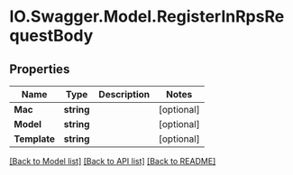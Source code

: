 # IO.Swagger.Model.RegisterInRpsRequestBody
## Properties

Name | Type | Description | Notes
------------ | ------------- | ------------- | -------------
**Mac** | **string** |  | [optional] 
**Model** | **string** |  | [optional] 
**Template** | **string** |  | [optional] 

[[Back to Model list]](../README.md#documentation-for-models) [[Back to API list]](../README.md#documentation-for-api-endpoints) [[Back to README]](../README.md)

